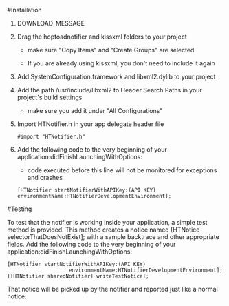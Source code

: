 #Installation

1. DOWNLOAD_MESSAGE

2. Drag the hoptoadnotifier and kissxml folders to your project
    
    - make sure "Copy Items" and "Create Groups" are selected
    
    - If you are already using kissxml, you don't need to include it again

3. Add SystemConfiguration.framework and libxml2.dylib to your project

4. Add the path /usr/include/libxml2 to Header Search Paths in your project's build settings
  
    - make sure you add it under "All Configurations"

5. Import HTNotifier.h in your app delegate header file

    `#import "HTNotifier.h"`

6. Add the following code to the very beginning of your application:didFinishLaunchingWithOptions:
    - code executed before this line will not be monitored for exceptions and crashes

    `[HTNotifier startNotifierWithAPIKey:(API KEY)
                         environmentName:HTNotifierDevelopmentEnvironment];`

#Testing

To test that the notifier is working inside your application, a simple test method is provided. This method creates a notice named [HTNotice selectorThatDoesNotExist]; with a sample backtrace and other appropriate fields. Add the following code to the very beginning of your application:didFinishLaunchingWithOptions:

    [HTNotifier startNotifierWithAPIKey:(API KEY)
                        environmentName:HTNotifierDevelopmentEnvironment];
    [[HTNotifier sharedNotifier] writeTestNotice];
    
That notice will be picked up by the notifier and reported just like a normal notice.